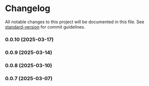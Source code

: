 # Changelog

All notable changes to this project will be documented in this file. See [standard-version](https://github.com/conventional-changelog/standard-version) for commit guidelines.

### 0.0.10 (2025-03-17)

### 0.0.9 (2025-03-14)

### 0.0.8 (2025-03-10)

### 0.0.7 (2025-03-07)
